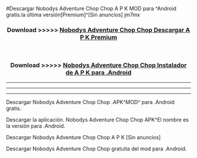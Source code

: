#Descargar Nobodys Adventure Chop Chop  A P K MOD para ^Android gratis.la última versión[Premium]^[Sin anuncios] jm7mx



<div align="center">
<h3>Download >>>>> <a href="https://es-web.web.app/?es= Nobodys Adventure Chop Chop ">Nobodys Adventure Chop Chop  Descargar A P K Premium</a></h3><br>

<h3>Download >>>>> <a href="https://es-web.web.app/?es= Nobodys Adventure Chop Chop ">Nobodys Adventure Chop Chop  Instalador de A P K para .Android</a></h3>
</div>


----------------------------------------------------------

----------------------------------------------------------

----------------------------------------------------------

Descargar Nobodys Adventure Chop Chop  .APK^MOD^ para .Android gratis.

Descargar la aplicación. Nobodys Adventure Chop Chop  APK^El nombre es la versión para .Android.

Descargar Nobodys Adventure Chop Chop  A P K [Sin anuncios]

Descargar Nobodys Adventure Chop Chop  gratuita del mod para .Android.